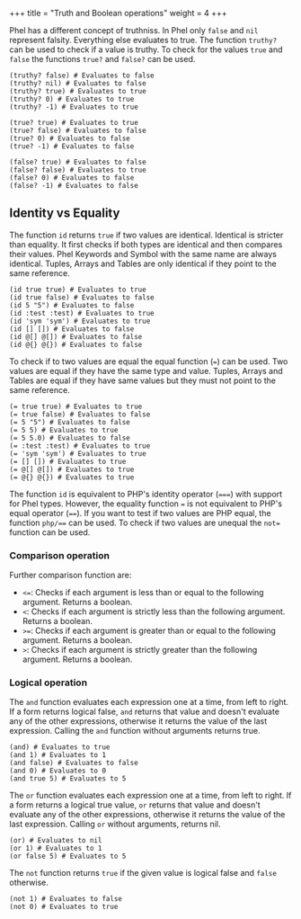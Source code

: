+++
title = "Truth and Boolean operations"
weight = 4
+++

Phel has a different concept of truthniss. In Phel only `false` and `nil` represent falsity. Everything else evaluates to true. The function `truthy?` can be used to check if a value is truthy. To check for the values `true` and `false` the functions `true?` and `false?` can be used.

```phel
(truthy? false) # Evaluates to false
(truthy? nil) # Evaluates to false
(truthy? true) # Evaluates to true
(truthy? 0) # Evaluates to true
(truthy? -1) # Evaluates to true

(true? true) # Evaluates to true
(true? false) # Evaluates to false
(true? 0) # Evaluates to false
(true? -1) # Evaluates to false

(false? true) # Evaluates to false
(false? false) # Evaluates to true
(false? 0) # Evaluates to false
(false? -1) # Evaluates to false
```

## Identity vs Equality

The function `id` returns `true` if two values are identical. Identical is stricter than equality. It first checks if both types are identical and then compares their values. Phel Keywords and Symbol with the same name are always identical. Tuples, Arrays and Tables are only identical if they point to the same reference.

```phel
(id true true) # Evaluates to true
(id true false) # Evaluates to false
(id 5 "5") # Evaluates to false
(id :test :test) # Evaluates to true
(id 'sym 'sym') # Evaluates to true
(id [] []) # Evaluates to false
(id @[] @[]) # Evaluates to false
(id @{} @{}) # Evaluates to false
```

To check if to two values are equal the equal function (`=`) can be used. Two values are equal if they have the same type and value. Tuples, Arrays and Tables are equal if they have same values but they must not point to the same reference.

```phel
(= true true) # Evaluates to true
(= true false) # Evaluates to false
(= 5 "5") # Evaluates to false
(= 5 5) # Evaluates to true
(= 5 5.0) # Evaluates to false
(= :test :test) # Evaluates to true
(= 'sym 'sym') # Evaluates to true
(= [] []) # Evaluates to true
(= @[] @[]) # Evaluates to true
(= @{} @{}) # Evaluates to true
```

The function `id` is equivalent to PHP's identity operator (`===`) with support for Phel types. However, the equality function `=` is not equivalent to PHP's equal operator (`==`). If you want to test if two values are PHP equal, the function `php/==` can be used. To check if two values are unequal the `not=` function can be used.

### Comparison operation

Further comparison function are:

* `<=`: Checks if each argument is less than or equal to the following argument. Returns a boolean.
* `<`: Checks if each argument is strictly less than the following argument. Returns a boolean.
* `>=`: Checks if each argument is greater than or equal to the following argument. Returns a boolean.
* `>`: Checks if each argument is strictly greater than the following argument. Returns a boolean.

### Logical operation

The `and` function evaluates each expression one at a time, from left to right. If a form returns logical false, `and` returns that value and doesn't evaluate any of the other expressions, otherwise it returns the value of the last expression. Calling the `and` function without arguments returns true.

```phel
(and) # Evaluates to true
(and 1) # Evaluates to 1
(and false) # Evaluates to false
(and 0) # Evaluates to 0
(and true 5) # Evaluates to 5
```

The `or` function evaluates each expression one at a time, from left to right. If a form returns a logical true value, `or` returns that value and doesn't evaluate any of the other expressions, otherwise it returns the value of the last expression. Calling `or` without arguments, returns nil.

```phel
(or) # Evaluates to nil
(or 1) # Evaluates to 1
(or false 5) # Evaluates to 5
```

The `not` function returns `true` if the given value is logical false and `false` otherwise.

```phel
(not 1) # Evaluates to false
(not 0) # Evaluates to true
```
